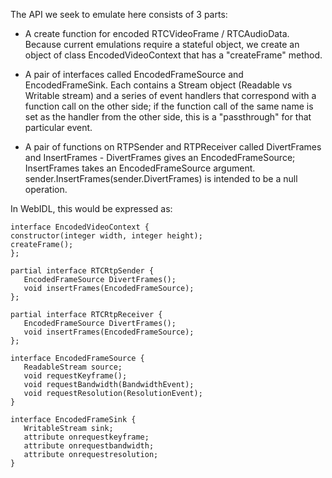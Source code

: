 The API we seek to emulate here consists of 3 parts:

*   A create function for encoded RTCVideoFrame / RTCAudioData.
    Because current emulations require a stateful object, we create an object of class EncodedVideoContext that has a "createFrame" method.
    
*   A pair of interfaces called EncodedFrameSource and EncodedFrameSink. Each contains a Stream object (Readable vs Writable stream) and a series
    of event handlers that correspond with a function call on the other side; if the function call of the same name is set as the handler from the
    other side, this is a "passthrough" for that particular event.
    
*   A pair of functions on RTPSender and RTPReceiver called DivertFrames and InsertFrames - DivertFrames gives an EncodedFrameSource; InsertFrames
    takes an EncodedFrameSource argument. sender.InsertFrames(sender.DivertFrames) is intended to be a null operation.
    
    
In WebIDL, this would be expressed as:
```
interface EncodedVideoContext {
constructor(integer width, integer height);
createFrame();
};

partial interface RTCRtpSender {
   EncodedFrameSource DivertFrames();
   void insertFrames(EncodedFrameSource);
};

partial interface RTCRtpReceiver {
   EncodedFrameSource DivertFrames();
   void insertFrames(EncodedFrameSource);
};

interface EncodedFrameSource {
   ReadableStream source;
   void requestKeyframe();
   void requestBandwidth(BandwidthEvent);
   void requestResolution(ResolutionEvent);
}

interface EncodedFrameSink {
   WritableStream sink;
   attribute onrequestkeyframe;
   attribute onrequestbandwidth;
   attribute onrequestresolution;
}
```
